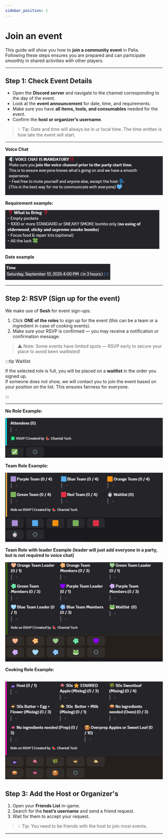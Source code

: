 ```yaml
---
sidebar_position: 1
---
```


# Join an event

This guide will show you how to **join a community event** in Palia.  
Following these steps ensures you are prepared and can participate smoothly in shared activities with other players.

---

## Step 1: Check Event Details

- Open the **Discord server** and navigate to the channel corresponding to the day of the event.  
- Look at the **event announcement** for date, time, and requirements.  
- Make sure you have **all items, tools, and consumables** needed for the event.  
- Confirm the **host or organizer’s username**.

> 💡 Tip: Date and time will always be in ur local time. The time written is how late the event will start.

---

**Voice Chat**

![Voice Chat](./img/rsvp_mic.png) 

**Requirement example:**

![Requirement Example](./img/rsvp_requirements.png) 

**Date example**

![Date example](./img/rsvp_time.png) 

---

## Step 2: RSVP (Sign up for the event)

We make use of **Sesh** for event sign-ups:  

1. Click **ONE of the roles** to sign up for the event (this can be a team or a ingredient in case of cooking events).  
2. Make sure your RSVP is confirmed — you may receive a notification or confirmation message.  

> ⚠️ Note: Some events have limited spots — RSVP early to secure your place to avoid been waitlisted!

:::tip Waitlist

If the selected role is full, you will be placed on a **waitlist** in the order you signed up.  
If someone does not show, we will contact you to join the event based on your position on the list. This ensures fairness for everyone. 

:::

---
**No Role Example:**

![No Role Example](./img/rsvp_signup.png) 

**Team Role Example:**

![Team Role Example](./img/rsvp_teams.png) 

**Team Role with leader Example (leader will just add everyone in a party, but is not required to voice chat)**

![Date example](./img/rsvp_teams2.png) 

**Cooking Role Example:**

![Cooking Role Example](./img/rsvp_cooking.png) 
---


## Step 3: Add the Host or Organizer's

1. Open your **Friends List** in-game.  
2. Search for the **host’s username** and send a friend request.  
3. Wait for them to accept your request.  

> 💡 Tip: You need to be friends with the host to join most events.

---
